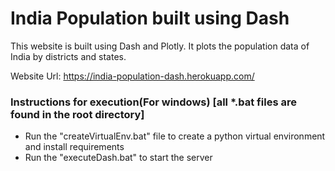 # India Population built using Dash
This website is built using Dash and Plotly. It plots the population data of India by districts and states.

Website Url: https://india-population-dash.herokuapp.com/

<h3>Instructions for execution(For windows) [all *.bat files are found in the root directory]</h3>
<ul>
  <li>Run the "createVirtualEnv.bat" file to create a python virtual environment and install requirements</li>
  <li>Run the "executeDash.bat" to start the server</li>
</ul>
